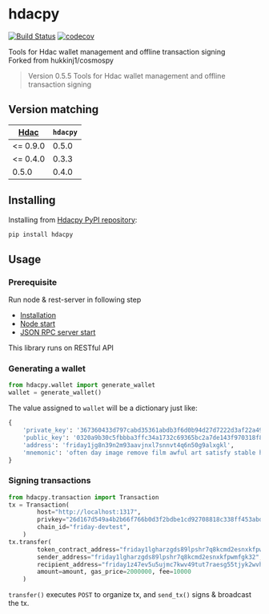 # hdacpy

[![Build Status](https://travis-ci.org/psy2848048/hdacpy.svg?branch=master)](https://travis-ci.org/psy2848048/hdacpy)
[![codecov](https://codecov.io/gh/psy2848048/hdacpy/branch/master/graph/badge.svg)](https://codecov.io/gh/psy2848048/hdacpy)

Tools for Hdac wallet management and offline transaction signing  
Forked from hukkinj1/cosmospy

<!--- Don't edit the version line below manually. Let bump2version do it for you. -->
> Version 0.5.5
> Tools for Hdac wallet management and offline transaction signing

## Version matching

| [Hdac](https://github.com/hdac-io/friday) | `hdacpy` |
|------|----------|
| <= 0.9.0 | 0.5.0 |
| <= 0.4.0 | 0.3.3 |
| 0.5.0 | 0.4.0 |

## Installing

Installing from [Hdacpy PyPI repository](https://pypi.org/project/hdacpy):

```bash
pip install hdacpy
```

## Usage

### Prerequisite

Run node & rest-server in following step

* [Installation](https://docs.hdac.io/first-step/installation)
* [Node start](https://docs.hdac.io/first-step/deploy-your-own-friday-testnet)
* [JSON RPC server start](https://docs.hdac.io/restful-api/block-tx)

This library runs on RESTful API

### Generating a wallet

```python
from hdacpy.wallet import generate_wallet
wallet = generate_wallet()
```

The value assigned to `wallet` will be a dictionary just like:

```python
{
    'private_key': '367360433d797cabd35361abdb3f6d0b94d27d7222d3af22a49028b7f4beb85d',
    'public_key': '0320a9b30c5fbbba3ffc34a1732c69365bc2a7de143f970318f8f1a2a38018dc6a',
    'address': 'friday1jg8n39n2m93aavjnxl7snnvt4q6n50g9alxgkl',
    'mnemonic': 'often day image remove film awful art satisfy stable honey provide cactus example flock vacuum adult cool install erase able pencil cancel retreat win'
}
 ```

### Signing transactions

```python
from hdacpy.transaction import Transaction
tx = Transaction(
        host="http://localhost:1317",
        privkey="26d167d549a4b2b66f766b0d3f2bdbe1cd92708818c338ff453abde316a2bd59",
        chain_id="friday-devtest",
    )
tx.transfer(
        token_contract_address="friday1lgharzgds89lpshr7q8kcmd2esnxkfpwmfgk32",
        sender_address="friday1lgharzgds89lpshr7q8kcmd2esnxkfpwmfgk32",
        recipient_address="friday1z47ev5u5ujmc7kwv49tut7raesg55tjyk2wvhd",
        amount=amount, gas_price=2000000, fee=10000
    )
```

`transfer()` executes `POST` to organize tx, and `send_tx()` signs & broadcast the tx.

